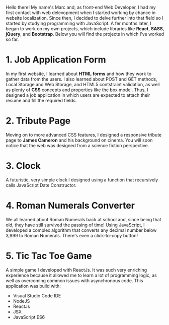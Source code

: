 Hello there!
My name's Marc and, as front-end Web Developer, I had my first contact with web delevopment when I started working by chance in website localization. Since then, I decided to delve further into that field so I started by studying programming with JavaScript. A fer months later, I began to work on my own projects, which include libraries like **React**, **SASS**, **jQuery**, and **Bootstrap**. Below you will find the projects in which I've worked so far.

# 1. Job Application Form
In my first website, I learned about **HTML forms** and how they work to gather data from the users. I also learned about POST and GET methods, Local Storage and Web Storage, and HTML5 contstraint validation, as well as plenty of **CSS** concepts and properties like the box model. Thus, I designed a job application in which users are expected to attach their resume and fill the required fields.

# 2. Tribute Page
Moving on to more advanced CSS features, I designed a responsive tribute page to **James Cameron** and his background on cinema. You will soon notice that the web was designed from a science fiction perspective.

# 3. Clock
A futuristic, very simple clock I designed using a function that recursively calls JavaScript Date Constructor.

# 4. Roman Numerals Converter
We all learned about Roman Numerals back at school and, since being that old, they have still survived the passing of time! Using JavaScript, I developed a complex algorithm that converts any decimal number below 3,999 to Roman Numerals. There's even a click-to-copy button!

# 5. Tic Tac Toe Game
A simple game I developed with ReactJs. It was such very enriching experience because it allowed me to learn a lot of programming logic, as well as overcoming common issues with asynchronous code. This application was build with:
* Visual Studio Code IDE
* NodeJS
* ReactJs
* JSX
* JavaScript ES6
